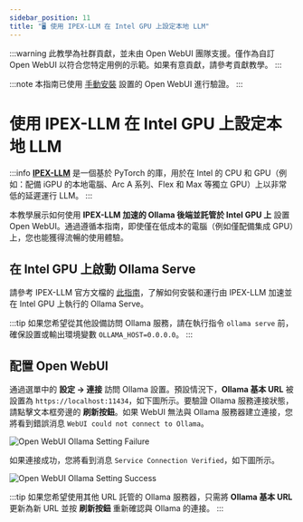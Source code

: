 ```yaml
---
sidebar_position: 11
title: "🖥️ 使用 IPEX-LLM 在 Intel GPU 上設定本地 LLM"
---
```


:::warning
此教學為社群貢獻，並未由 Open WebUI 團隊支援。僅作為自訂 Open WebUI 以符合您特定用例的示範。如果有意貢獻，請參考貢獻教學。
:::

:::note
本指南已使用 [手動安裝](/getting-started/index.md) 設置的 Open WebUI 進行驗證。
:::

# 使用 IPEX-LLM 在 Intel GPU 上設定本地 LLM

:::info
[**IPEX-LLM**](https://github.com/intel-analytics/ipex-llm) 是一個基於 PyTorch 的庫，用於在 Intel 的 CPU 和 GPU（例如：配備 iGPU 的本地電腦、Arc A 系列、Flex 和 Max 等獨立 GPU）上以非常低的延遲運行 LLM。
:::

本教學展示如何使用 **IPEX-LLM 加速的 Ollama 後端並託管於 Intel GPU 上** 設置 Open WebUI。通過遵循本指南，即使僅在低成本的電腦（例如僅配備集成 GPU）上，您也能獲得流暢的使用體驗。

## 在 Intel GPU 上啟動 Ollama Serve

請參考 IPEX-LLM 官方文檔的 [此指南](https://ipex-llm.readthedocs.io/en/latest/doc/LLM/Quickstart/ollama_quickstart.html)，了解如何安裝和運行由 IPEX-LLM 加速並在 Intel GPU 上執行的 Ollama Serve。

:::tip
如果您希望從其他設備訪問 Ollama 服務，請在執行指令 `ollama serve` 前，確保設置或輸出環境變數 `OLLAMA_HOST=0.0.0.0`。
:::

## 配置 Open WebUI

通過選單中的 **設定 -> 連接** 訪問 Ollama 設置。預設情況下，**Ollama 基本 URL** 被設置為 `https://localhost:11434`，如下圖所示。要驗證 Ollama 服務連接狀態，請點擊文本框旁邊的 **刷新按鈕**。如果 WebUI 無法與 Ollama 服務器建立連接，您將看到錯誤消息 `WebUI could not connect to Ollama`。

![Open WebUI Ollama Setting Failure](https://llm-assets.readthedocs.io/en/latest/_images/open_webui_settings_0.png)

如果連接成功，您將看到消息 `Service Connection Verified`，如下圖所示。

![Open WebUI Ollama Setting Success](https://llm-assets.readthedocs.io/en/latest/_images/open_webui_settings.png)

:::tip
如果您希望使用其他 URL 託管的 Ollama 服務器，只需將 **Ollama 基本 URL** 更新為新 URL 並按 **刷新按鈕** 重新確認與 Ollama 的連接。
:::
